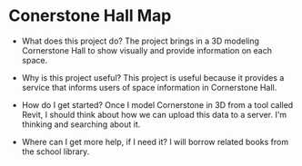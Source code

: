 # Conerstone Hall Map

- What does this project do?
The project brings in a 3D modeling Cornerstone Hall to show visually and provide information on each space.

- Why is this project useful?
This project is useful because it provides a service that informs users of space information in Cornerstone Hall.

- How do I get started?
Once I model Cornerstone in 3D from a tool called Revit, I should think about how we can upload this data to a server. I'm thinking and searching about it.

- Where can I get more help, if I need it?
I will borrow related books from the school library.

